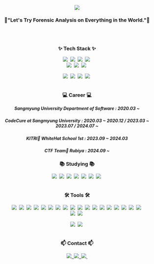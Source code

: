 <!--타이틀 부분-->
<div align="center">
  <img src="https://capsule-render.vercel.app/api?type=waving&color=random&height=150&section=header&text=Magical&fontColor=ffffff&fontSize=20"/>
</div>

<h3 align="center">🔱"Let's Try Forensic Analysis on Everything in the World."🔱</h3>
<br>
<br>

<!--내용 부분-->
<h3 align="center">✨ Tech Stack ✨</h3>
<div align="center">
  <img src="https://img.shields.io/badge/react-20232a.svg?style=for-the-badge&logo=react&logoColor=61DAFB" />&nbsp
  <img src="https://img.shields.io/badge/javascript-F7DF1E.svg?style=for-the-badge&logo=javascript&logoColor=20232a" />&nbsp
  <img src="https://img.shields.io/badge/html5-E34F26.svg?style=for-the-badge&logo=html5&logoColor=white" />&nbsp
  <img src="https://img.shields.io/badge/swift-F05138.svg?style=for-the-badge&logo=swift&logoColor=white" />&nbsp
</div>

<div align="center">
  <img src="https://img.shields.io/badge/styled--components-DB7093?style=for-the-badge&logo=styled-components&logoColor=ffd35b" />&nbsp
  <img src="https://img.shields.io/badge/tailwindcss-1daabb.svg?style=for-the-badge&logo=tailwind-css&logoColor=white" />&nbsp
  <img src="https://img.shields.io/badge/css3-1572B6.svg?style=for-the-badge&logo=css3&logoColor=white" />&nbsp
</div>

<br>

<div align="center">
  <img src="https://img.shields.io/badge/python-3670A0?style=for-the-badge&logo=python&logoColor=ffdd54" />&nbsp
  <img src="https://img.shields.io/badge/pandas-150458.svg?style=for-the-badge&logo=pandas&logoColor=white" />&nbsp
  <img src="https://img.shields.io/badge/numpy-4d77cf.svg?style=for-the-badge&logo=numpy&logoColor=white" />&nbsp
  <img src="https://img.shields.io/badge/Matplotlib-11557c.svg?style=for-the-badge&logo=Matplotlib&logoColor=white" />&nbsp
</div>

<br>

<h3 align="center">💻 Career 💻</h3>
<div align="center">
  <h5 align="center">Sangmyung University Department of Software : 2020.03 ~</h5>
  <h5 align="center">CodeCure at Sangmyung University : 2020.03 ~ 2020.12 / 2023.03 ~ 2023.07 / 2024.07 ~  </h5>
  <h5 align="center">KITRI🔰 WhiteHat School 1st : 2023.09 ~ 2024.03 </h5>
  <h5 align="center">CTF Team🚩 Rubiya : 2024.09 ~ </h5>
</div>


<h3 align="center">📚 Studying 📚</h3>
<div align="center">
  <img src="https://img.shields.io/badge/typescript-007ACC.svg?style=for-the-badge&logo=typescript&logoColor=white" />&nbsp
  <img src="https://img.shields.io/badge/react-20232a.svg?style=for-the-badge&logo=react&logoColor=61DAFB" />&nbsp
  <img src="https://img.shields.io/badge/Recoil-3578E5?style=for-the-badge&logo=recoil&logoColor=white" />&nbsp
  <img src="https://img.shields.io/badge/forensic-F3F3F3.svg?style=for-the-badge&logo=hackaday&logoColor=black" />&nbsp
  <img src="https://img.shields.io/badge/SPring-6DB33F.svg?style=for-the-badge&logo=Spring&logoColor=white" />&nbsp
  <img src="https://img.shields.io/badge/SPring boot-6DB33F.svg?style=for-the-badge&logo=Spring boot&logoColor=white" />&nbsp
  <img src="https://img.shields.io/badge/mysql-4479A1.svg?style=for-the-badge&logo=mysql&logoColor=white" />&nbsp
</div>

<br>

<h3 align="center">🛠 Tools 🛠</h3>
<div align="center">
  <img src="https://img.shields.io/badge/git-F05033.svg?style=for-the-badge&logo=git&logoColor=white" />&nbsp
  <img src="https://img.shields.io/badge/github-181717.svg?style=for-the-badge&logo=github&logoColor=white" />&nbsp
  <img src="https://img.shields.io/badge/Notion-F3F3F3.svg?style=for-the-badge&logo=notion&logoColor=black" />&nbsp
  <img src="https://img.shields.io/badge/Volatility-20232a.svg?style=for-the-badge&logo=vonage&logoColor=white" />&nbsp
  <img src="https://img.shields.io/badge/Fiddler-F3F3F3.svg?style=for-the-badge&logo=electronfiddle&logoColor=black" />&nbsp
  <img src="https://img.shields.io/badge/React-20232a.svg?style=for-the-badge&logo=react&logoColor=61DAFB" />&nbsp
  <img src="https://img.shields.io/badge/Autopsy-F3F3F3.svg?style=for-the-badge&logo=hackaday&logoColor=black" />&nbsp
  <img src="https://img.shields.io/badge/wireshark-20232a.svg?style=for-the-badge&logo=Wireshark&logoColor=white" />&nbsp
  <img src="https://img.shields.io/badge/hxd-F3F3F3.svg?style=for-the-badge&logo=hackaday&logoColor=black" />&nbsp
  <img src="https://img.shields.io/badge/RegistryExplorer-20232a.svg?style=for-the-badge&logo=hackaday&logoColor=white" />&nbsp
  <img src="https://img.shields.io/badge/DrMIPS-F3F3F3.svg?style=for-the-badge&logo=hackaday&logoColor=black" />&nbsp
  <img src="https://img.shields.io/badge/whois-20232a.svg?style=for-the-badge&logo=hackaday&logoColor=white" />&nbsp
  <img src="https://img.shields.io/badge/IDA-F3F3F3.svg?style=for-the-badge&logo=hackaday&logoColor=black" />&nbsp
  <img src="https://img.shields.io/badge/gkape-20232a.svg?style=for-the-badge&logo=hackaday&logoColor=white" />&nbsp
  <img src="https://img.shields.io/badge/ollydbg-F3F3F3.svg?style=for-the-badge&logo=hackaday&logoColor=black" />&nbsp
  <img src="https://img.shields.io/badge/dbbroswer(sqllite)-20232a.svg?style=for-the-badge&logo=hackaday&logoColor=white" />&nbsp
  <img src="https://img.shields.io/badge/x96dbg-F3F3F3.svg?style=for-the-badge&logo=hackaday&logoColor=black" />&nbsp
  <img src="https://img.shields.io/badge/jadx.gui-20232a.svg?style=for-the-badge&logo=hackaday&logoColor=white" />&nbsp
</div>

<div align="center">
  <img src="https://img.shields.io/badge/adobe%20photoshop-08253c.svg?style=for-the-badge&logo=adobe%20photoshop&logoColor=37abff" />&nbsp
  <img src="https://img.shields.io/badge/figma-F24E1E.svg?style=for-the-badge&logo=figma&logoColor=white" />&nbsp
</div>

<br>

<div align="center">
  <img src="https://img.shields.io/badge/VSCode-2C2C32.svg?style=for-the-badge&logo=visual-studio-code&logoColor=22ABF3" />&nbsp
  <img src="https://img.shields.io/badge/jupyter-2C2C32.svg?style=for-the-badge&logo=jupyter&logoColor=F37726" />&nbsp
<!--   <img src="https://img.shields.io/badge/Colab-2C2C32.svg?style=for-the-badge&logo=googlecolab&logoColor=F9AB00" />&nbsp -->
</div>

<br>

<h3 align="center">📫 Contact 📫</h3>
<div align="center">
  <a href="https://discordapp.com/users/389272855860477963">
    <img src = https://img.shields.io/badge/Discord-%235865F2.svg?style=for-the-badge&logo=discord&logoColor=white)>&nbsp
  </a>
  <a href="jjgwlsrys@gmail.com">
    <img
      src="https://img.shields.io/badge/jjgwlsrys@gmail.com-D14836?style=for-the-badge&logo=gmail&logoColor=white"/>&nbsp
  </a>
  <a href="202021035@sangmyung.kr">
    <img src = https://img.shields.io/badge/202021035@sangmyung.kr-1F1F1F?style=for-the-badge&logo=gmail&logoColor=)>&nbsp
</div>
